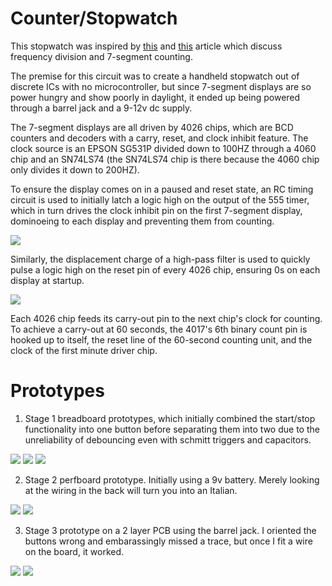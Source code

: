 # Counter/Stopwatch

This stopwatch was inspired by [this](http://www.hackersbench.com/Projects/1Hz/) and [this](https://www.gadgetronicx.com/diy-stopwatch-digital-ic-4026-4017/)
article which discuss frequency division and 7-segment counting. 

The premise for this circuit was to create a handheld stopwatch out of discrete ICs with no microcontroller, 
but since 7-segment displays are so power hungry and show poorly in daylight,
it ended up being powered through a barrel jack and a 9-12v dc supply. 

The 7-segment displays are all driven by 4026 chips, which are BCD counters and decoders with a carry, reset, and clock inhibit feature.
The clock source is an EPSON SG531P divided down to 100HZ through a 4060 chip and an SN74LS74 (the SN74LS74 chip is there because
the 4060 chip only divides it down to 200HZ).

To ensure the display comes on in a paused and reset state, an RC timing circuit is used to initially latch a logic high 
on the output of the 555 timer, which in turn drives the clock inhibit pin on the first 7-segment display, dominoeing to each display 
and preventing them from counting.

![](images/stop.PNG)

Similarly, the displacement charge of a high-pass filter is used to quickly pulse a logic high on the reset pin of
every 4026 chip, ensuring 0s on each display at startup.

![](images/reset.PNG)

Each 4026 chip feeds its carry-out pin to the next chip's clock for counting. To achieve a carry-out at 60 seconds, the 4017's 6th binary
count pin is hooked up to itself, the reset line of the 60-second counting unit, and the clock of the first minute driver chip.


# Prototypes
1. Stage 1 breadboard prototypes, which initially combined the start/stop functionality into one button before separating
them into two due to the unreliability of debouncing even with schmitt triggers and capacitors.


![](images/proto1_1.jpg)
![](images/proto1_2.jpg)
![](images/proto1_3.jpg)


2. Stage 2 perfboard prototype. Initially using a 9v battery. Merely looking at the wiring in the back will turn you into an Italian.


![](images/proto2_1.jpg)
![](images/proto2_2.jpg)


3. Stage 3 prototype on a 2 layer PCB using the barrel jack. 
I oriented the buttons wrong and embarassingly missed a trace, but once I fit a wire on the board, it worked.


![](images/proto3_4.jpg)
![](images/proto3_1.jpg)




